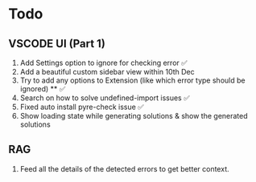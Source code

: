 # Todo

## VSCODE UI (Part 1)

1. Add Settings option to ignore for checking error ✅
2. Add a beautiful custom sidebar view within 10th Dec
3. Try to add any options to Extension (like which error type should be ignored) \*\* ✅
4. Search on how to solve undefined-import issues ✅
5. Fixed auto install pyre-check issue ✅
6. Show loading state while generating solutions & show the generated solutions

## RAG

1. Feed all the details of the detected errors to get better context.
